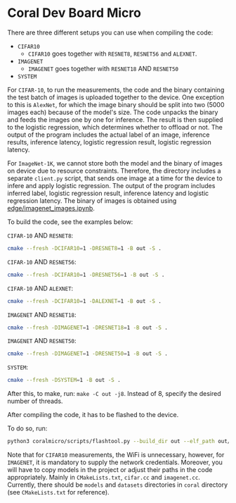 # Coral Dev Board Micro

There are three different setups you can use when compiling the code:
* `CIFAR10`
    * `CIFAR10` goes together with `RESNET8`, `RESNET56` and `ALEXNET`.
* `IMAGENET`
    * `IMAGENET` goes together with `RESNET18` AND `RESNET50`
* `SYSTEM`

For `CIFAR-10`, to run the measurements, the code and the binary containing the
test batch of images is uploaded together to the device. One exception to this
is `AlexNet`, for which the image binary should be split into two (5000 images
each) because of the model's size. The code unpacks the binary and feeds the
images one by one for inference. The result is then supplied to the logistic
regression, which determines whether to offload or not. The output of the
program includes the actual label of an image, inference results, inference
latency, logistic regression result, logistic regression latency.

For `ImageNet-1K`, we cannot store both the model and the binary of images on
device due to resource constraints. Therefore, the directory includes a separate
`client.py` script, that sends one image at a time for the device to infere and
apply logistic regression. The output of the program includes inferred label,
logistic regression result, inference latency and logistic regression latency.
The binary of images is obtained using [edge/imagenet_images.ipynb](edge/imagenet_images.ipynb).

To build the code, see the examples below:

`CIFAR-10` AND `RESNET8`:
```bash
cmake --fresh -DCIFAR10=1 -DRESNET8=1 -B out -S .
```

`CIFAR-10` AND `RESNET56`:
```bash
cmake --fresh -DCIFAR10=1 -DRESNET56=1 -B out -S .
```

`CIFAR-10` AND `ALEXNET`:
```bash
cmake --fresh -DCIFAR10=1 -DALEXNET=1 -B out -S .
```

`IMAGENET` AND `RESNET18`:
```bash
cmake --fresh -DIMAGENET=1 -DRESNET18=1 -B out -S .
```

`IMAGENET` AND `RESNET50`:
```bash
cmake --fresh -DIMAGENET=1 -DRESNET50=1 -B out -S .
```

`SYSTEM`:
```bash
cmake --fresh -DSYSTEM=1 -B out -S .
```

After this, to make, run: `make -C out -j8`. Instead of 8, specify the desired
number of threads.

After compiling the code, it has to be flashed to the device.

To do so, run:

```bash
python3 coralmicro/scripts/flashtool.py --build_dir out --elf_path out/measurements --wifi_ssid <SSID> --wifi_psk <PSK> 
```

Note that for `CIFAR10` measurements, the WiFi is unnecessary, however, for
`IMAGENET`, it is mandatory to supply the network credentials. Moreover, you
will have to copy models in the project or adjust their paths in the code
appropriately. Mainly in `CMakeLists.txt`, `cifar.cc` and `imagenet.cc`.
Currently, there should be `models` and `datasets` directories in `coral`
directory (see `CMakeLists.txt` for reference).
